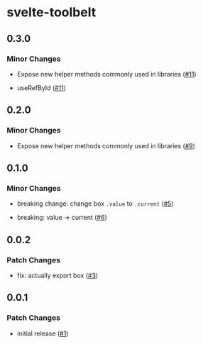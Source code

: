 # svelte-toolbelt

## 0.3.0

### Minor Changes

- Expose new helper methods commonly used in libraries ([#11](https://github.com/huntabyte/svelte-toolbelt/pull/11))

- useRefById ([#11](https://github.com/huntabyte/svelte-toolbelt/pull/11))

## 0.2.0

### Minor Changes

- Expose new helper methods commonly used in libraries ([#9](https://github.com/huntabyte/svelte-toolbelt/pull/9))

## 0.1.0

### Minor Changes

- breaking change: change box `.value` to `.current` ([#5](https://github.com/huntabyte/svelte-toolbelt/pull/5))

- breaking: value -> current ([#6](https://github.com/huntabyte/svelte-toolbelt/pull/6))

## 0.0.2

### Patch Changes

- fix: actually export box ([#3](https://github.com/huntabyte/svelte-toolbelt/pull/3))

## 0.0.1

### Patch Changes

- initial release ([#1](https://github.com/huntabyte/svelte-toolbelt/pull/1))
